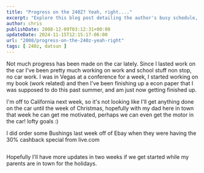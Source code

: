 ```yaml
---
title: "Progress on the 240Z? Yeah, right...."
excerpt: "Explore this blog post detailing the author's busy schedule, pause in a car project, and hopeful plans to resume with a motor installation during Chri..."
author: chris
publishDate: 2008-12-09T03:12:31+00:00
updateDate: 2024-11-15T12:15:17-06:00
url: "2008/progress-on-the-240z-yeah-right"
tags: [ 240z, datsun ]
---
```


Not much progress has been made on the car lately. Since I lasted work on the car I've been pretty much working on work and school stuff non stop, no car work. I was in Vegas at a conference for a week, I started working on my book (work related) and then I've been finishing up a econ paper that I was supposed to do this past summer, and am just now getting finished up.

I'm off to California next week, so it's not looking like I'll get anything done on the car until the week of Christmas, hopefully with my dad here in town that week he can get me motivated, perhaps we can even get the motor in the car! lofty goals :)

I did order some Bushings last week off of Ebay when they were having the 30% cashback special from live.com

<img src="https://farm4.static.flickr.com/3266/3083424225_9c892bcf7f.jpg?v=0" alt="" />

Hopefully I'll have more updates in two weeks if we get started while my parents are in town for the holidays.

